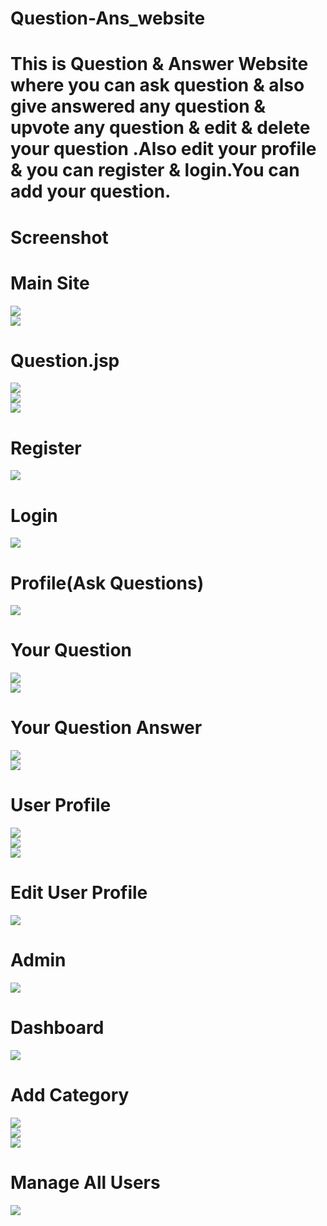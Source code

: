 # Question-Ans_website

# This is Question & Answer Website where you can ask question & also give  answered any question & upvote any question & edit & delete  your question .Also edit your profile & you can register & login.You can add your question. 

# Screenshot

# Main Site

<img src="screenshot/Screenshot (534).png" class="img-fluid"><br>
<img src="screenshot/Screenshot (535).png" class="img-fluid"><br>

# Question.jsp
<img src="screenshot/Screenshot (536).png" class="img-fluid"><br>
<img src="screenshot/Screenshot (537).png" class="img-fluid"><br>
<img src="screenshot/Screenshot (538).png" class="img-fluid"><br>

# Register
<img src="screenshot/Screenshot (540).png" class="img-fluid"><br>

# Login
<img src="screenshot/Screenshot (539).png" class="img-fluid"><br>

# Profile(Ask Questions)
<img src="screenshot/Screenshot (541).png" class="img-fluid"><br>

# Your Question
<img src="screenshot/Screenshot (545).png" class="img-fluid"><br>
<img src="screenshot/Screenshot (546).png" class="img-fluid"><br>

# Your Question Answer
<img src="screenshot/Screenshot (542).png" class="img-fluid"><br>
<img src="screenshot/Screenshot (543).png" class="img-fluid"><br>

# User Profile
<img src="screenshot/Screenshot (547).png" class="img-fluid"><br>
<img src="screenshot/Screenshot (548).png" class="img-fluid"><br>
<img src="screenshot/Screenshot (549).png" class="img-fluid"><br>

# Edit User Profile
<img src="screenshot/Screenshot (550).png" class="img-fluid"><br>


# Admin
<img src="screenshot/Screenshot (528).png" class="img-fluid"><br>

# Dashboard
<img src="screenshot/Screenshot (529).png" class="img-fluid"><br>

# Add Category
<img src="screenshot/Screenshot (530).png" class="img-fluid"><br>
<img src="screenshot/Screenshot (531).png" class="img-fluid"><br>
<img src="screenshot/Screenshot (532).png" class="img-fluid"><br>

# Manage All Users
<img src="screenshot/Screenshot (533).png" class="img-fluid"><br>
